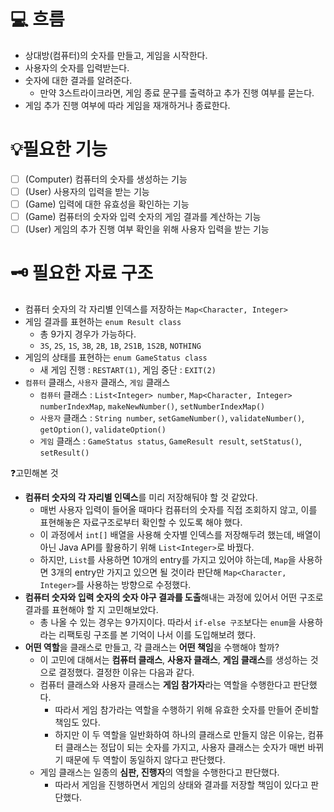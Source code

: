 # 💻 흐름
- 상대방(컴퓨터)의 숫자를 만들고, 게임을 시작한다.
- 사용자의 숫자를 입력받는다.
- 숫자에 대한 결과를 알려준다.
  - 만약 3스트라이크라면, 게임 종료 문구를 출력하고 추가 진행 여부를 묻는다.
- 게임 추가 진행 여부에 따라 게임을 재개하거나 종료한다.

# 💡필요한 기능
- [ ] (Computer) 컴퓨터의 숫자를 생성하는 기능
- [ ] (User) 사용자의 입력을 받는 기능
- [ ] (Game) 입력에 대한 유효성을 확인하는 기능
- [ ] (Game) 컴퓨터의 숫자와 입력 숫자의 게임 결과를 계산하는 기능
- [ ] (User) 게임의 추가 진행 여부 확인을 위해 사용자 입력을 받는 기능

# 🗝 필요한 자료 구조
- 컴퓨터 숫자의 각 자리별 인덱스를 저장하는 `Map<Character, Integer>`
- 게임 결과를 표현하는 `enum Result class`
  - 총 9가지 경우가 가능하다. 
  - `3S`, `2S`, `1S`, `3B`, `2B`, `1B`, `2S1B`, `1S2B`, `NOTHING`
- 게임의 상태를 표현하는 `enum GameStatus class`
  - 새 게임 진행 : `RESTART(1)`, 게임 중단 : `EXIT(2)`
- `컴퓨터` 클래스, `사용자` 클래스, `게임` 클래스
  - `컴퓨터` 클래스 : `List<Integer> number`, `Map<Character, Integer> numberIndexMap`, `makeNewNumber()`, `setNumberIndexMap()`
  - `사용자` 클래스 : `String number`, `setGameNumber()`, `validateNumber()`, `getOption()`, `validateOption()`
  - `게임` 클래스 : `GameStatus status`, `GameResult result`, `setStatus()`, `setResult()`

❓고민해본 것
- **컴퓨터 숫자의 각 자리별 인덱스**를 미리 저장해둬야 할 것 같았다. 
  - 매번 사용자 입력이 들어올 때마다 컴퓨터의 숫자를 직접 조회하지 않고, 이를 표현해놓은 자료구조로부터 확인할 수 있도록 해야 했다.
  - 이 과정에서 `int[]` 배열을 사용해 숫자별 인덱스를 저장해두려 했는데, 배열이 아닌 Java API를 활용하기 위해 `List<Integer>`로 바꿨다.
  - 하지만, `List`를 사용하면 10개의 entry를 가지고 있어야 하는데, `Map`을 사용하면 3개의 entry만 가지고 있으면 될 것이라 판단해 `Map<Character, Integer>`를 사용하는 방향으로 수정했다.
- **컴퓨터 숫자와 입력 숫자의 숫자 야구 결과를 도출**해내는 과정에 있어서 어떤 구조로 결과를 표현해야 할 지 고민해보았다.
  - 총 나올 수 있는 경우는 9가지이다. 따라서 `if-else 구조`보다는 `enum`을 사용하라는 리팩토링 구조를 본 기억이 나서 이를 도입해보려 했다.
- **어떤 역할**을 클래스로 만들고, 각 클래스는 **어떤 책임**을 수행해야 할까?
  - 이 고민에 대해서는 **컴퓨터 클래스**, **사용자 클래스**, **게임 클래스**를 생성하는 것으로 결정했다. 결정한 이유는 다음과 같다.
  - 컴퓨터 클래스와 사용자 클래스는 **게임 참가자**라는 역할을 수행한다고 판단했다.
    - 따라서 게임 참가라는 역할을 수행하기 위해 유효한 숫자를 만들어 준비할 책임도 있다.
    - 하지만 이 두 역할을 일반화하여 하나의 클래스로 만들지 않은 이유는, 컴퓨터 클래스는 정답이 되는 숫자를 가지고, 사용자 클래스는 숫자가 매번 바뀌기 때문에 두 역할이 동일하지 않다고 판단했다.
  - 게임 클래스는 일종의 **심판, 진행자**의 역할을 수행한다고 판단했다.
    - 따라서 게임을 진행하면서 게임의 상태와 결과를 저장할 책임이 있다고 판단했다.